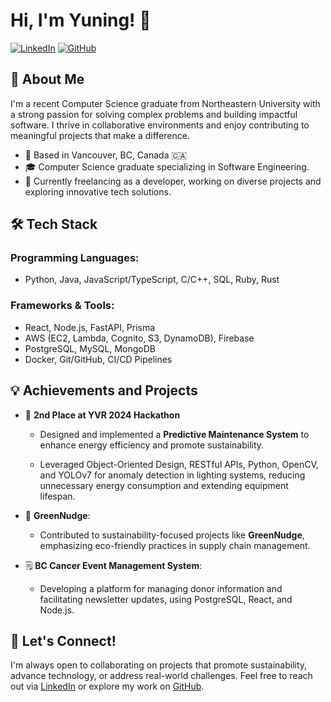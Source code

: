 # Hi, I'm Yuning! 👋

[![LinkedIn](https://img.shields.io/badge/LinkedIn-0077B5?style=for-the-badge&logo=linkedin&logoColor=white)](https://www.linkedin.com/in/yuning-mu/)
[![GitHub](https://img.shields.io/badge/GitHub-100000?style=for-the-badge&logo=github&logoColor=white)](https://github.com/ynmu)


## 🌟 About Me
I'm a recent Computer Science graduate from Northeastern University with a strong passion for solving complex problems and building impactful software. I thrive in collaborative environments and enjoy contributing to meaningful projects that make a difference.

- 📍 Based in Vancouver, BC, Canada 🇨🇦
- 🎓 Computer Science graduate specializing in Software Engineering.
- 🌱 Currently freelancing as a developer, working on diverse projects and exploring innovative tech solutions.


## 🛠 Tech Stack
### Programming Languages:
- Python, Java, JavaScript/TypeScript, C/C++, SQL, Ruby, Rust

### Frameworks & Tools:
- React, Node.js, FastAPI, Prisma
- AWS (EC2, Lambda, Cognito, S3, DynamoDB), Firebase
- PostgreSQL, MySQL, MongoDB
- Docker, Git/GitHub, CI/CD Pipelines

## 💡 Achievements and Projects
- 🥈 **2nd Place at YVR 2024 Hackathon**  
  - Designed and implemented a **Predictive Maintenance System** to enhance energy efficiency and promote sustainability.

  - Leveraged Object-Oriented Design, RESTful APIs, Python, OpenCV, and YOLOv7 for anomaly detection in lighting systems, reducing unnecessary energy consumption and extending equipment lifespan.
- 📜 **GreenNudge**:
  - Contributed to sustainability-focused projects like **GreenNudge**, emphasizing eco-friendly practices in supply chain management.

- 🗒️ **BC Cancer Event Management System**:
  - Developing a platform for managing donor information and facilitating newsletter updates, using PostgreSQL, React, and Node.js.

## 🤝 Let's Connect!
I'm always open to collaborating on projects that promote sustainability, advance technology, or address real-world challenges. Feel free to reach out via [LinkedIn](https://www.linkedin.com/in/yuning-mu/) or explore my work on [GitHub](https://github.com/ynmu).
